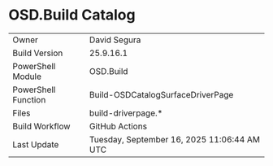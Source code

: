 ﻿# OSD.Build Catalog

| | |
|-|-|
| Owner | David Segura |
| Build Version | 25.9.16.1 |
| PowerShell Module | OSD.Build |
| PowerShell Function | Build-OSDCatalogSurfaceDriverPage |
| Files | build-driverpage.* |
| Build Workflow | GitHub Actions |
| Last Update | Tuesday, September 16, 2025 11:06:44 AM UTC |
